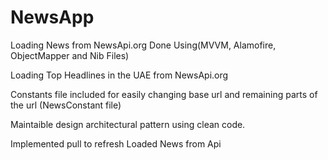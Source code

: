 # NewsApp
Loading News from NewsApi.org Done Using(MVVM, Alamofire, ObjectMapper and Nib Files)

Loading Top Headlines in the UAE from NewsApi.org

Constants file included for easily changing base url and remaining parts of the url (NewsConstant file)

Maintaible design architectural pattern using clean code.

Implemented pull to refresh Loaded News from Api
